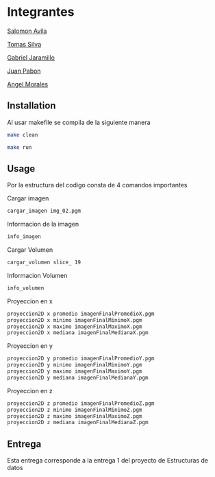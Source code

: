 # Integrantes

[Salomon Avila](https://github.com/MrMich34)

[Tomas Silva](https://github.com/Tomas-SilvaC)

[Gabriel Jaramillo](https://github.com/GabrielJaramilloCuberos)

[Juan Pabon](https://github.com/JohnWilliams2050)

[Angel Morales](https://github.com/Angellovem)


## Installation

Al usar makefile se compila de la siguiente manera

```bash
make clean

make run
```
## Usage

Por la estructura del codigo consta de 4 comandos importantes

Cargar imagen
```bash
cargar_imagen img_02.pgm
```
Informacion de la imagen
```bash
info_imagen
```
Cargar Volumen
```bash
cargar_volumen slice_ 19
```
Informacion Volumen
```bash
info_volumen
```

Proyeccion en x
```bash
proyeccion2D x promedio imagenFinalPromedioX.pgm
proyeccion2D x minimo imagenFinalMinimoX.pgm
proyeccion2D x maximo imagenFinalMaximoX.pgm
proyeccion2D x mediana imagenFinalMedianaX.pgm
```

Proyeccion en y
```bash
proyeccion2D y promedio imagenFinalPromedioY.pgm
proyeccion2D y minimo imagenFinalMinimoY.pgm
proyeccion2D y maximo imagenFinalMaximoY.pgm
proyeccion2D y mediana imagenFinalMedianaY.pgm
```

Proyeccion en z
```bash
proyeccion2D z promedio imagenFinalPromedioZ.pgm
proyeccion2D z minimo imagenFinalMinimoZ.pgm
proyeccion2D z maximo imagenFinalMaximoZ.pgm
proyeccion2D z mediana imagenFinalMedianaZ.pgm
```


## Entrega

Esta entrega corresponde a la entrega 1 del proyecto de Estructuras de datos
